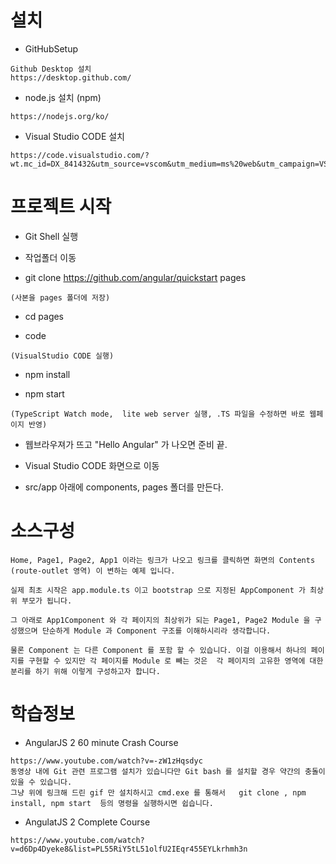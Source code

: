 # 설치

- GitHubSetup
```shell
Github Desktop 설치
https://desktop.github.com/
```

- node.js 설치 (npm)
```shell
https://nodejs.org/ko/
```

- Visual Studio CODE 설치
```shell
https://code.visualstudio.com/?wt.mc_id=DX_841432&utm_source=vscom&utm_medium=ms%20web&utm_campaign=VSCOM%20Home
```

# 프로젝트 시작

- Git Shell 실행

- 작업폴더 이동

- git clone https://github.com/angular/quickstart pages
```shell
(사본을 pages 폴더에 저장)
```

- cd pages

- code 
```shell
(VisualStudio CODE 실행)
```

- npm install

- npm start
```shell
(TypeScript Watch mode,  lite web server 실행, .TS 파일을 수정하면 바로 웹페이지 반영)
```  

- 웹브라우져가 뜨고 "Hello Angular" 가 나오면 준비 끝.

- Visual Studio CODE 화면으로 이동

- src/app 아래에 components, pages 폴더를 만든다.


# 소스구성

```shell
​Home, Page1, Page2, App1 이라는 링크가 나오고 링크를 클릭하면 화면의 Contents (route-outlet 영역) 이 변하는 예제 입니다.

실제 최초 시작은 app.module.ts 이고 bootstrap 으로 지정된 AppComponent 가 최상위 부모가 됩니다.

그 아래로 App1Component 와 각 페이지의 최상위가 되는 Page1, Page2 Module 을 구성했으며 단순하게 Module 과 Component 구조를 이해하시리라 생각합니다.

물론 Component 는 다른 Component 를 포함 할 수 있습니다. 이걸 이용해서 하나의 페이지를 구현할 수 있지만 각 페이지를 Module 로 빼는 것은  각 페이지의 고유한 영역에 대한 분리를 하기 위해 이렇게 구성하고자 합니다.
```  

# 학습정보
- AngularJS 2  60 minute Crash Course

```shell
https://www.youtube.com/watch?v=-zW1zHqsdyc
동영상 내에 Git 관련 프로그램 설치가 있습니다만 Git bash 를 설치할 경우 약간의 충돌이 있을 수 있습니다.
그냥 위에 링크해 드린 gif 만 설치하시고 cmd.exe 를 통해서   git clone , npm install, npm start  등의 명령을 실행하시면 쉽습니다.
```  

- AngulatJS 2 Complete Course
```shell
https://www.youtube.com/watch?v=d6Dp4Dyeke8&list=PL55RiY5tL51olfU2IEqr455EYLkrhmh3n
```  